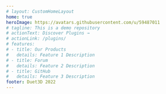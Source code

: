 ```yaml
---
# layout: CustomHomeLayout
home: true
heroImage: https://avatars.githubusercontent.com/u/59487011
# tagline: This is a demo repository
# actionText: Discover Plugins →
# actionLink: /plugins/
# features:
# - title: Our Products
#   details: Feature 1 Description
# - title: Forum
#   details: Feature 2 Description
# - title: GitHub
#   details: Feature 3 Description
footer: Duet3D 2022
---
```

<Plugins/>